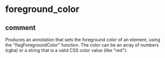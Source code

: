# foreground_color
## comment

Produces an annotation that sets the foreground color of an element, using the "flagForegroundColor" function.
The color can be an array of numbers (rgba) or a string that is a valid CSS color value (like "red").